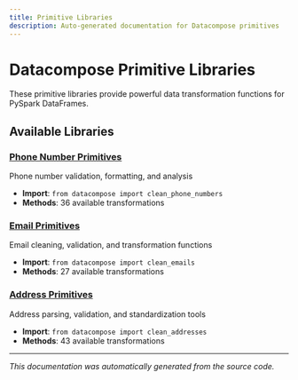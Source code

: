 ```yaml
---
title: Primitive Libraries
description: Auto-generated documentation for Datacompose primitives
---
```


# Datacompose Primitive Libraries

These primitive libraries provide powerful data transformation functions for PySpark DataFrames.

## Available Libraries


### [Phone Number Primitives](/primitives/phone-numbers)

Phone number validation, formatting, and analysis

- **Import**: `from datacompose import clean_phone_numbers`
- **Methods**: 36 available transformations


### [Email Primitives](/primitives/emails)

Email cleaning, validation, and transformation functions

- **Import**: `from datacompose import clean_emails`
- **Methods**: 27 available transformations


### [Address Primitives](/primitives/addresses)

Address parsing, validation, and standardization tools

- **Import**: `from datacompose import clean_addresses`
- **Methods**: 43 available transformations


---
*This documentation was automatically generated from the source code.*
